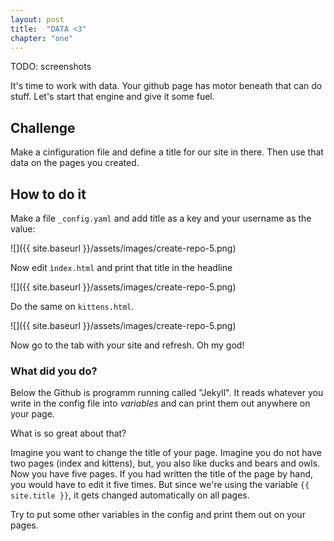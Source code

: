 ```yaml
---
layout: post
title:  "DATA <3"
chapter: "one"
---
```


TODO: screenshots

It's time to work with data. Your github page has motor beneath that can do stuff. Let's start that engine and give it some fuel.

## Challenge

Make a cinfiguration file and define a title for our site in there. Then use that data on the pages you created.

## How to do it

Make a file `_config.yaml` and add title as a key and your username as the value:

![]({{ site.baseurl }}/assets/images/create-repo-5.png)

Now edit `ìndex.html` and print that title in the headline

![]({{ site.baseurl }}/assets/images/create-repo-5.png)

Do the same on `kittens.html`.

![]({{ site.baseurl }}/assets/images/create-repo-5.png)

Now go to the tab with your site and refresh. Oh my god!

### What did you do?

Below the Github is programm running called "Jekyll". It reads whatever you write in the config file into *variables* and can print them out anywhere on your page.

What is so great about that?

Imagine you want to change the title of your page. Imagine you do not have two pages (index and kittens), but, you also like ducks and bears and owls. Now you have five pages. If you had written the title of the page by hand, you would have to edit it five times. But since we're using the variable `{{ site.title }}`, it gets changed automatically on all pages.

Try to put some other variables in the config and print them out on your pages.